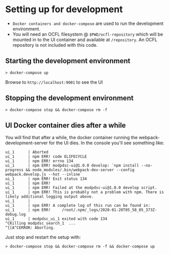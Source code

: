 # Setting up for development

-   `Docker containers and docker-compose` are used to run the development environment.
-   You will need an OCFL filesystem @ `$PWD/ocfl-repository` which will be mounted in to the UI container and available at `/repository`. An OCFL repository is not included with this code.

## Starting the development environment

```
> docker-compose up
```

Browse to `http://localhost:9001` to see the UI

## Stopping the development environment

```
> docker-compose stop && docker-compose rm -f
```

## UI Docker container dies after a while

You will find that after a while, the docker container running the webpack-development-server for the UI dies. In the console you'll see something like:

```
ui_1      | Aborted
ui_1      | npm ERR! code ELIFECYCLE
ui_1      | npm ERR! errno 134
ui_1      | npm ERR! modpdsc-ui@1.0.0 develop: `npm install --no-progress && node_modules/.bin/webpack-dev-server --config webpack.develop.js --hot --inline`
ui_1      | npm ERR! Exit status 134
ui_1      | npm ERR!
ui_1      | npm ERR! Failed at the modpdsc-ui@1.0.0 develop script.
ui_1      | npm ERR! This is probably not a problem with npm. There is likely additional logging output above.
ui_1      |
ui_1      | npm ERR! A complete log of this run can be found in:
ui_1      | npm ERR!     /root/.npm/_logs/2020-01-20T05_58_05_373Z-debug.log
ui_1      | modpdsc_ui_1 exited with code 134
^CKilling modpdsc_search_1  ...
^[[A^CERROR: Aborting.
```

Just stop and restart the setup with:

```
> docker-compose stop && docker-compose rm -f && docker-compose up
```
